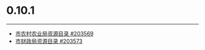 # 0.10.1

---

* [市农村农业局资源目录 #203569](http://redmine.qixinyun.com/issues/203569)
* [市财政局资源目录 #203573](http://redmine.qixinyun.com/issues/203573)

